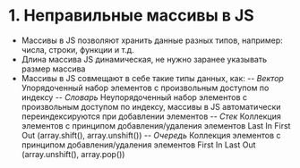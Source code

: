 # 1. Неправильные массивы в JS

- Массивы в JS позволяют хранить данные разных типов, например: числа, строки, функции и т.д.
- Длина массива JS динамическая, не нужно заранее указывать размер массива
- Массивы в JS совмещают в себе такие типы данных, как:
  -- *Вектор*
  Упорядоченный набор элементов с произвольным доступом по индексу
  -- *Словарь*
  Неупорядоченный набор элементов с произвольным доступом по индексу, массивы в JS автоматически переиндексируются при добавлении элементов
  -- *Стек*
  Коллекция элементов с принципом добавления/удаления элементов Last In First Out (array.shift(), array.unshift())
  -- *Очередь*
  Коллекция элементов с принципом добавления/удаления элементов First In Last Out (array.unshift(), array.pop())


